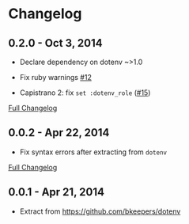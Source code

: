 # Changelog

## 0.2.0 - Oct 3, 2014

* Declare dependency on dotenv ~>1.0

* Fix ruby warnings [#12](https://github.com/bkeepers/dotenv-deployment/pull/12)

* Capistrano 2: fix `set :dotenv_role` ([#15](https://github.com/bkeepers/dotenv-deployment/pull/15))

[Full Changelog](https://github.com/bkeepers/dotenv/compare/v0.0.2...v0.0.3)

## 0.0.2 - Apr 22, 2014

* Fix syntax errors after extracting from `dotenv`

[Full Changelog](https://github.com/bkeepers/dotenv/compare/v0.0.1...v0.0.2)

## 0.0.1 - Apr 21, 2014

* Extract from https://github.com/bkeepers/dotenv
